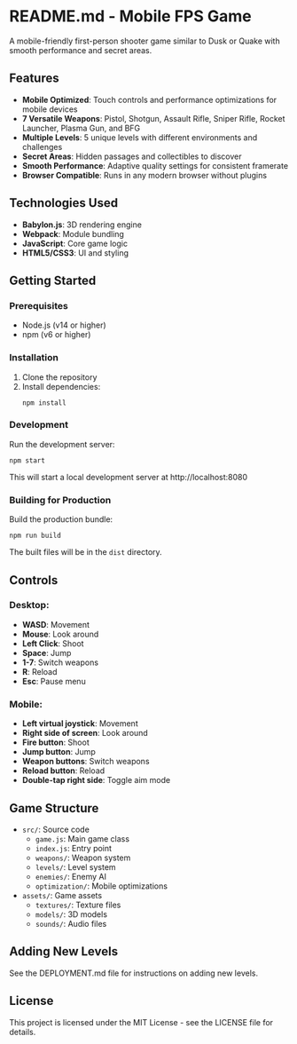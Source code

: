 # README.md - Mobile FPS Game

A mobile-friendly first-person shooter game similar to Dusk or Quake with smooth performance and secret areas.

## Features

- **Mobile Optimized**: Touch controls and performance optimizations for mobile devices
- **7 Versatile Weapons**: Pistol, Shotgun, Assault Rifle, Sniper Rifle, Rocket Launcher, Plasma Gun, and BFG
- **Multiple Levels**: 5 unique levels with different environments and challenges
- **Secret Areas**: Hidden passages and collectibles to discover
- **Smooth Performance**: Adaptive quality settings for consistent framerate
- **Browser Compatible**: Runs in any modern browser without plugins

## Technologies Used

- **Babylon.js**: 3D rendering engine
- **Webpack**: Module bundling
- **JavaScript**: Core game logic
- **HTML5/CSS3**: UI and styling

## Getting Started

### Prerequisites

- Node.js (v14 or higher)
- npm (v6 or higher)

### Installation

1. Clone the repository
2. Install dependencies:
   ```
   npm install
   ```

### Development

Run the development server:
```
npm start
```

This will start a local development server at http://localhost:8080

### Building for Production

Build the production bundle:
```
npm run build
```

The built files will be in the `dist` directory.

## Controls

### Desktop:
- **WASD**: Movement
- **Mouse**: Look around
- **Left Click**: Shoot
- **Space**: Jump
- **1-7**: Switch weapons
- **R**: Reload
- **Esc**: Pause menu

### Mobile:
- **Left virtual joystick**: Movement
- **Right side of screen**: Look around
- **Fire button**: Shoot
- **Jump button**: Jump
- **Weapon buttons**: Switch weapons
- **Reload button**: Reload
- **Double-tap right side**: Toggle aim mode

## Game Structure

- `src/`: Source code
  - `game.js`: Main game class
  - `index.js`: Entry point
  - `weapons/`: Weapon system
  - `levels/`: Level system
  - `enemies/`: Enemy AI
  - `optimization/`: Mobile optimizations
- `assets/`: Game assets
  - `textures/`: Texture files
  - `models/`: 3D models
  - `sounds/`: Audio files

## Adding New Levels

See the DEPLOYMENT.md file for instructions on adding new levels.

## License

This project is licensed under the MIT License - see the LICENSE file for details.

